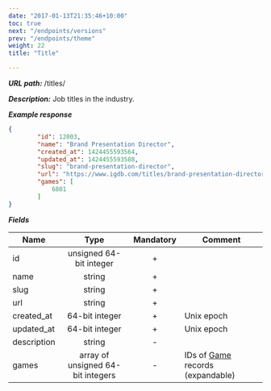 ```yaml
---
date: "2017-01-13T21:35:46+10:00"
toc: true
next: "/endpoints/versions"
prev: "/endpoints/theme"
weight: 22
title: "Title"

---
```


***URL path:*** /titles/

***Description:*** Job titles in the industry.

***Example response***

```json
{
        "id": 12003,
        "name": "Brand Presentation Director",
        "created_at": 1424455593564,
        "updated_at": 1424455593588,
        "slug": "brand-presentation-director",
        "url": "https://www.igdb.com/titles/brand-presentation-director",
        "games": [
            6801
        ]
}
```

***Fields***

| Name       | Type                              | Mandatory | Comment |
| ---------- |:---------------------------------:|:---------:| ------- |
| id         | unsigned 64-bit integer           |     +     ||
| name       | string                            |     +     ||
| slug       | string                            |     +     ||
| url        | string                            |     +     ||
| created_at | 64-bit integer                    |     +     | Unix epoch |
| updated_at | 64-bit integer                    |     +     | Unix epoch |
| description      | string |     -     | |
| games      | array of unsigned 64-bit integers |     -     | IDs of [Game](../game) records (expandable) |
